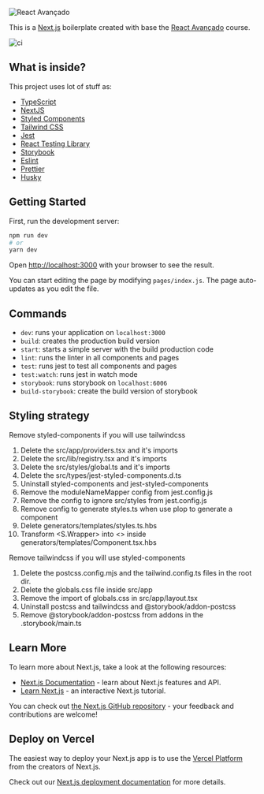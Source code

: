 ![React Avançado](https://raw.githubusercontent.com/React-Avancado/boilerplate/master/public/img/logo-gh.svg)

This is a [Next.js](https://nextjs.org/) boilerplate created with base the [React Avançado](https://reactavancado.com.br/) course.

![ci](https://github.com/React-Avancado/boilerplate-apps-router/workflows/ci/badge.svg)

## What is inside?

This project uses lot of stuff as:

-   [TypeScript](https://www.typescriptlang.org/)
-   [NextJS](https://nextjs.org/)
-   [Styled Components](https://styled-components.com/)
-   [Tailwind CSS](https://tailwindcss.com/)
-   [Jest](https://jestjs.io/)
-   [React Testing Library](https://testing-library.com/docs/react-testing-library/intro)
-   [Storybook](https://storybook.js.org/)
-   [Eslint](https://eslint.org/)
-   [Prettier](https://prettier.io/)
-   [Husky](https://github.com/typicode/husky)

## Getting Started

First, run the development server:

```bash
npm run dev
# or
yarn dev
```

Open [http://localhost:3000](http://localhost:3000) with your browser to see the result.

You can start editing the page by modifying `pages/index.js`. The page auto-updates as you edit the file.

## Commands

-   `dev`: runs your application on `localhost:3000`
-   `build`: creates the production build version
-   `start`: starts a simple server with the build production code
-   `lint`: runs the linter in all components and pages
-   `test`: runs jest to test all components and pages
-   `test:watch`: runs jest in watch mode
-   `storybook`: runs storybook on `localhost:6006`
-   `build-storybook`: create the build version of storybook

## Styling strategy

Remove styled-components if you will use tailwindcss

1. Delete the src/app/providers.tsx and it's imports
2. Delete the src/lib/registry.tsx and it's imports
3. Delete the src/styles/global.ts and it's imports
4. Delete the src/types/jest-styled-components.d.ts
5. Uninstall styled-components and jest-styled-components
6. Remove the moduleNameMapper config from jest.config.js
7. Remove the config to ignore src/styles from jest.config.js
8. Remove config to generate styles.ts when use plop to generate a component
9. Delete generators/templates/styles.ts.hbs
10. Transform <S.Wrapper> into <> inside generators/templates/Component.tsx.hbs

Remove tailwindcss if you will use styled-components

1. Delete the postcss.config.mjs and the tailwind.config.ts files in the root dir.
2. Delete the globals.css file inside src/app
3. Remove the import of globals.css in src/app/layout.tsx
4. Uninstall postcss and tailwindcss and @storybook/addon-postcss
5. Remove @storybook/addon-postcss from addons in the .storybook/main.ts

## Learn More

To learn more about Next.js, take a look at the following resources:

-   [Next.js Documentation](https://nextjs.org/docs) - learn about Next.js features and API.
-   [Learn Next.js](https://nextjs.org/learn) - an interactive Next.js tutorial.

You can check out [the Next.js GitHub repository](https://github.com/vercel/next.js/) - your feedback and contributions are welcome!

## Deploy on Vercel

The easiest way to deploy your Next.js app is to use the [Vercel Platform](https://vercel.com/import?utm_medium=default-template&filter=next.js&utm_source=create-next-app&utm_campaign=create-next-app-readme) from the creators of Next.js.

Check out our [Next.js deployment documentation](https://nextjs.org/docs/deployment) for more details.

